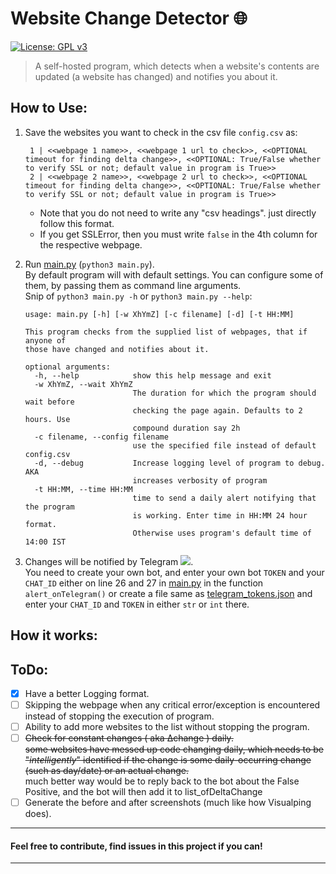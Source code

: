 # Website Change Detector 🌐 
 [![License: GPL v3](https://img.shields.io/badge/License-GPLv3-blue.svg)](https://www.gnu.org/licenses/gpl-3.0)
 
> A self-hosted program, which detects when a website's contents are updated (a website has changed) and notifies you about it.

## How to Use:

 1. Save the websites you want to check in the csv file `config.csv` as:
    ```
     1 | <<webpage 1 name>>, <<webpage 1 url to check>>, <<OPTIONAL timeout for finding delta change>>, <<OPTIONAL: True/False whether to verify SSL or not; default value in program is True>>
     2 | <<webpage 2 name>>, <<webpage 2 url to check>>, <<OPTIONAL timeout for finding delta change>>, <<OPTIONAL: True/False whether to verify SSL or not; default value in program is True>>
    ``` 
    - Note that you do not need to write any "csv headings". just directly follow this format.
    - If you get SSLError, then you must write `false` in the 4th column for the respective webpage.
 
 2. Run [main.py](main.py) (`python3 main.py`). \
   By default program will with default settings. You can configure some of them, by passing them as command line arguments. \
   Snip of `python3 main.py -h` or `python3 main.py --help`:
    ```
    usage: main.py [-h] [-w XhYmZ] [-c filename] [-d] [-t HH:MM]
    
    This program checks from the supplied list of webpages, that if anyone of
    those have changed and notifies about it.
    
    optional arguments:
      -h, --help            show this help message and exit
      -w XhYmZ, --wait XhYmZ
                            The duration for which the program should wait before
                            checking the page again. Defaults to 2 hours. Use
                            compound duration say 2h
      -c filename, --config filename
                            use the specified file instead of default config.csv
      -d, --debug           Increase logging level of program to debug. AKA
                            increases verbosity of program
      -t HH:MM, --time HH:MM
                            time to send a daily alert notifying that the program
                            is working. Enter time in HH:MM 24 hour format.
                            Otherwise uses program's default time of 14:00 IST
    ```
   3. Changes will be notified by Telegram ![](https://upload.wikimedia.org/wikipedia/commons/thumb/8/82/Telegram_logo.svg/16px-Telegram_logo.svg.png). \
   You need to create your own bot, and enter your own bot `TOKEN` and your `CHAT_ID` either on line 26 and 27 in [main.py](main.py) in the function `alert_onTelegram()` or create a file same as [telegram_tokens.json](telegram_tokens.json) and enter your `CHAT_ID` and `TOKEN` in either `str` or `int` there.
## How it works:

## ToDo:

 - [x] Have a better Logging format.
 - [ ] Skipping the webpage when any critical error/exception is encountered instead of stopping the execution of program.
 - [ ] Ability to add more websites to the list without stopping the program.
 - [ ] ~~Check for constant changes ( aka ∆change ) daily. <br>
       some websites have messed up code changing daily, which needs to be "_intelligently_" identified if the change is some daily-occurring change (such as day/date) or an actual change.~~ \
       much better way would be to reply back to the bot about the False Positive, and the bot will then add it to list_ofDeltaChange
 - [ ] Generate the before and after screenshots (much like how Visualping does).

---
#### Feel free to contribute, find issues in this project if you can!

---